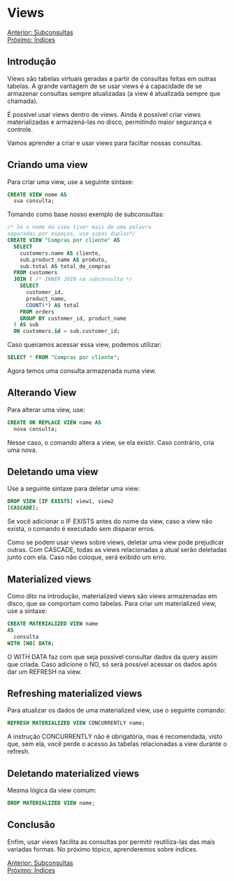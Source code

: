 # Views

[Anterior: Subconsultas](Subconsultas.md)
<br>
[Próximo: Índices](Índices.md)

## Introdução

Views são tabelas virtuais geradas a partir de consultas feitas em outras tabelas. A grande vantagem de se usar views é a capacidade de se armazenar consultas sempre atualizadas (a view é atualizada sempre que chamada).

É possível usar views dentro de views. Ainda é possível criar views materializadas e armazená-las no disco, permitindo maior segurança e controle.

Vamos aprender a criar e usar views para faciltar nossas consultas.

## Criando uma view

Para criar uma view, use a seguinte sintaxe:

```sql
CREATE VIEW nome AS
  sua consulta;
```

Tomando como base nosso exemplo de subconsultas:

```sql
/* Se o nome da view tiver mais de uma palavra
separadas por espaços, use aspas duplas*/
CREATE VIEW "Compras por cliente" AS
  SELECT 
    customers.name AS cliente,
    sub.product_name AS produto,
    sub.total AS total_de_compras
  FROM customers
  JOIN ( /* INNER JOIN na subconsulta */
    SELECT
      customer_id,
      product_name,
      COUNT(*) AS total
    FROM orders
    GROUP BY customer_id, product_name
  ) AS sub
  ON customers.id = sub.customer_id;
```

Caso queiramos acessar essa view, podemos utilizar:

```sql
SELECT * FROM "Compras por cliente";
```

Agora temos uma consulta armazenada numa view. 

## Alterando View

Para alterar uma view, use:

```sql
CREATE OR REPLACE VIEW name AS
  nova consulta;
```

Nesse caso, o comando altera a view, se ela existir. Caso contrário, cria uma nova.

## Deletando uma view

Use a seguinte sintaxe para deletar uma view:

```sql
DROP VIEW [IF EXISTS] view1, view2
[CASCADE];
```

Se você adicionar o IF EXISTS antes do nome da view, caso a view não exista, o comando é executado sem disparar erros.

Como se podem usar views sobre views, deletar uma view pode prejudicar outras. Com CASCADE, todas as views relacionadas a atual serão deletadas junto com ela. Caso não coloque, será exibido um erro.

## Materialized views

Como dito na introdução, materialized views são views armazenadas em disco, que se comportam como tabelas. Para criar um materialized view, use a sintaxe:

```sql
CREATE MATERIALIZED VIEW name
AS
  consulta
WITH [NO] DATA;
```

O WITH DATA faz com que seja possível consultar dados da query assim que criada. Caso adicione o NO, só será possível acessar os dados após dar um REFRESH na view.

## Refreshing materialized views

Para atualizar os dados de uma materialized view, use o seguinte comando:

```sql
REFRESH MATERIALIZED VIEW CONCURRENTLY name;
```

A instrução CONCURRENTLY não é obrigatória, mas é recomendada, visto que, sem ela, você perde o acesso às tabelas relacionadas a view durante o refresh.

## Deletando materialized views

Mesma lógica da view comum:

```sql
DROP MATERIALIZED VIEW name;
```

## Conclusão

Enfim, usar views facilita as consultas por permitir reutiliza-las das mais variadas formas. No próximo tópico, aprenderemos sobre índices.

[Anterior: Subconsultas](Subconsultas.md)
<br>
[Próximo: Índices](Índices.md)
